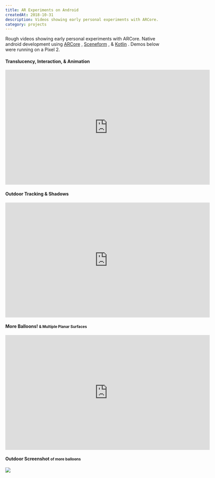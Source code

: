```yaml
---
title: AR Experiments on Android
createdAt: 2018-10-31
description: Videos showing early personal experiments with ARCore.
category: projects
---
```


Rough videos showing early personal experiments with ARCore. Native android development using
<a href="https://developers.google.com/ar/">ARCore</a>
,
<a href="https://developers.google.com/ar/develop/java/sceneform/">Sceneform</a>
, &
<a href="https://kotlinlang.org/">Kotlin</a>
. Demos below were running on a Pixel 2.


<h4>Translucency, Interaction, & Animation</h4>
<div class="video-responsive">
  <iframe
    allowfullscreen
    frameborder="0"
    height="360"
    src="https://www.youtube.com/embed/ijGqoRWVDBU?feature=oembed&rel=0&modestbranding=1"
    width="640"
  ></iframe>
</div>

<h4>Outdoor Tracking &amp; Shadows</h4>
<div class="video-responsive">
  <iframe
    allowfullscreen
    frameborder="0"
    height="360"
    src="https://www.youtube.com/embed/T1brLcj5EKc?feature=oembed&rel=0&modestbranding=1"
    width="640"
  ></iframe>
</div>

<h4>
  More Balloons!
  <small>&amp; Multiple Planar Surfaces</small>
</h4>
<div class="video-responsive">
  <iframe
    allowfullscreen
    frameborder="0"
    height="360"
    src="https://www.youtube.com/embed/M3w2ZxQ_RUk?feature=oembed&rel=0&modestbranding=1"
    width="640"
  ></iframe>
</div>

<h4>
  Outdoor Screenshot
  <small>of more balloons</small>
</h4>
<div>
  <img class="img-fluid rounded" src="/i/projects/2018/1031-android-ar/ar-balloons-scrshot.png" />
</div>
